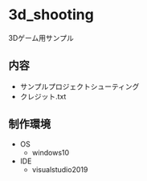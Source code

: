 # 3d_shooting
3Dゲーム用サンプル

## 内容
* サンプルプロジェクトシューティング
* クレジット.txt

## 制作環境
* OS
  * windows10
* IDE
  * visualstudio2019
  
